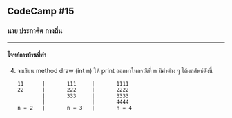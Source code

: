## CodeCamp #15

### นาย ประกาศิต กางถิ่น

---

#### โจทย์การบ้านที่ทำ

4.  จงเขียน method draw (int n) ให้ print ออกมาในกรณีที่ n มีค่าต่าง ๆ ได้ผลลัพธ์ดังนี้

        11      |       111     |       1111
        22      |       222     |       2222
                |       333     |       3333
                |               |       4444
        n = 2   |       n = 3   |       n = 4
